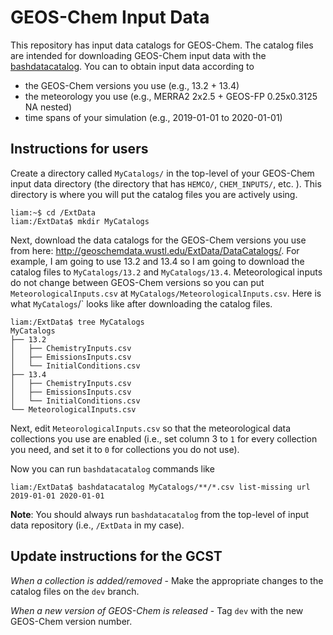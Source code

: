 # GEOS-Chem Input Data

This repository has input data catalogs for GEOS-Chem. The catalog files are intended for downloading GEOS-Chem input data with the 
[bashdatacatalog](https://github.com/LiamBindle/bashdatacatalog). You can to obtain input data according to
- the GEOS-Chem versions you use (e.g., 13.2 + 13.4)
- the meteorology you use (e.g., MERRA2 2x2.5 + GEOS-FP 0.25x0.3125 NA nested) 
- time spans of your simulation (e.g., 2019-01-01 to 2020-01-01)

## Instructions for users

Create a directory called `MyCatalogs/` in the top-level of your GEOS-Chem input data directory (the directory that has `HEMCO/`, `CHEM_INPUTS/`, etc. ).
This directory is where you will put the catalog files you are actively using.

```console
liam:~$ cd /ExtData  
liam:/ExtData$ mkdir MyCatalogs
```

Next, download the data catalogs for the GEOS-Chem versions you use from here: http://geoschemdata.wustl.edu/ExtData/DataCatalogs/. For example, 
I am going to use 13.2 and 13.4 so I am going to download the catalog files to `MyCatalogs/13.2` and `MyCatalogs/13.4`. Meteorological inputs do not change 
between GEOS-Chem versions so you can put `MeteorologicalInputs.csv` at `MyCatalogs/MeteorologicalInputs.csv`. Here is what `MyCatalogs`/` looks like after
downloading the catalog files.

```console  
liam:/ExtData$ tree MyCatalogs 
MyCatalogs
├── 13.2
│   ├── ChemistryInputs.csv
│   ├── EmissionsInputs.csv
│   └── InitialConditions.csv
├── 13.4
│   ├── ChemistryInputs.csv
│   ├── EmissionsInputs.csv
│   └── InitialConditions.csv
└── MeteorologicalInputs.csv

```

Next, edit `MeteorologicalInputs.csv` so that the meteorological data collections you use are enabled (i.e., set column 3 to `1` for every collection you need,
and set it to `0` for collections you do not use).

Now you can run `bashdatacatalog` commands like
```console
liam:/ExtData$ bashdatacatalog MyCatalogs/**/*.csv list-missing url 2019-01-01 2020-01-01 
```

**Note**: You should always run `bashdatacatalog` from the top-level of input data repository (i.e., `/ExtData` in my case).

## Update instructions for the GCST

*When a collection is added/removed* - Make the appropriate changes to the catalog files on the `dev` branch.

*When a new version of GEOS-Chem is released* - Tag `dev` with the new GEOS-Chem version number.
